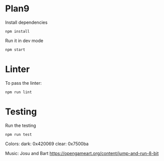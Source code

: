 # Plan9

Install dependencies
```shell
npm install
```
Run it in dev mode

```shell
npm start
```

# Linter
To pass the linter:

```shell
npm run lint
```

# Testing
Run the testing

```shell
npm run test
```

Colors:
dark: 0x420069
clear: 0x7500ba

Music:
Josu
and 
Bart
https://opengameart.org/content/jump-and-run-8-bit
